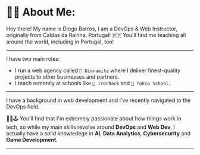 # 👨‍💻 About Me:

Hey there! My name is Diogo Barros, I am a DevOps & Web Instructor, originally from Caldas da Rainha, Portugal! 🇵🇹 You'll find me teaching all around the world, including in Portugal, too!

---

I have two main roles:
- I run a web agency called `🧨 Dionamite` where I deliver finest-quality projects to other businesses and partners.
- I teach remotely at schools like `🚀 Ironhack` and `🏯 Tokio School`.

---

I have a background in web development and I've recently navigated to the DevOps field.

🧙‍♂️🕹️ You'll find that I'm extremely passionate about how things work in tech, so while my main skills revolve around **DevOps** and **Web Dev**, I actually have a solid knowledege in **AI**, **Data Analytics**, **Cybersecurity** and **Game Development**.

---
